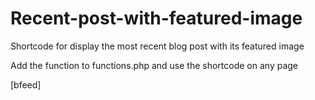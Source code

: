 Recent-post-with-featured-image
===============================

Shortcode for display the most recent blog post with its featured image

Add the function to functions.php and use the shortcode on any page

[bfeed]
